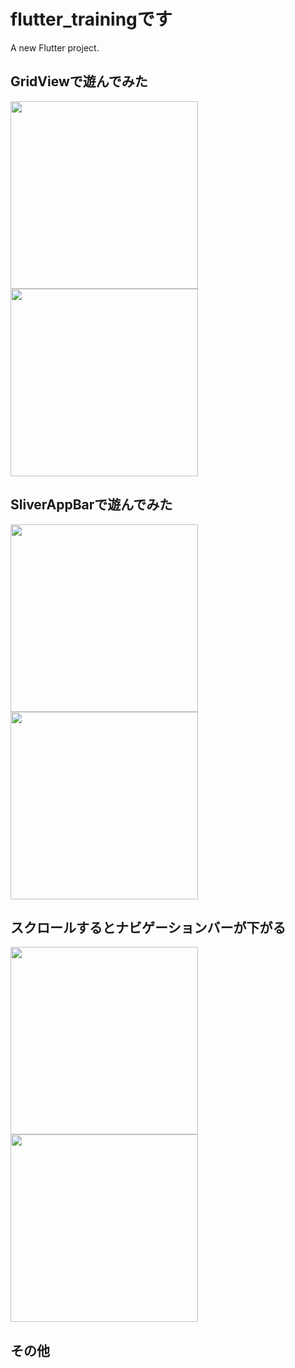 # flutter_trainingです

A new Flutter project.

## GridViewで遊んでみた
<img src="https://user-images.githubusercontent.com/73731762/215324510-a63073a6-4c22-45a7-9a4f-72e2f0b83c66.png" width=300 />
<img src="https://user-images.githubusercontent.com/73731762/215324516-098eadb7-922c-4336-a2be-b1d932d5487f.png" width=300 />

## SliverAppBarで遊んでみた
<img src="https://user-images.githubusercontent.com/73731762/215324604-d9f7ea98-a546-4da6-864e-b76d43fa0d1d.png" width=300 />
<img src="https://user-images.githubusercontent.com/73731762/215324616-a2205596-5df0-44fd-b64d-af732d738c43.png" width=300 />

## スクロールするとナビゲーションバーが下がる
<img src="https://user-images.githubusercontent.com/73731762/215324156-6609c890-39c4-4411-b7e4-af4ef5afb75b.png" width=300 />
<img src="https://user-images.githubusercontent.com/73731762/215324166-340cbdfa-c1b7-4be1-b6d6-8f0dbc95f935.png" width=300 />

## その他
